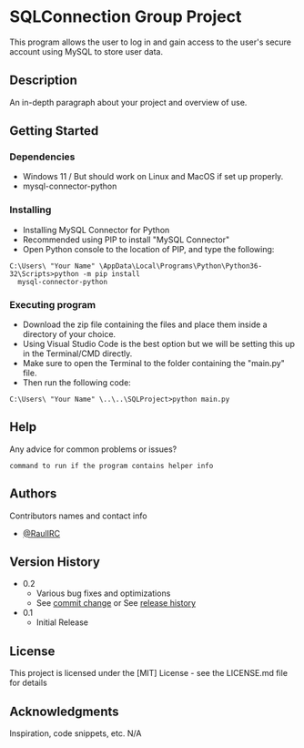# SQLConnection Group Project

This program allows the user to log in and gain access to the user's secure account using MySQL to store user data.

## Description

An in-depth paragraph about your project and overview of use.

## Getting Started

### Dependencies

* Windows 11 / But should work on Linux and MacOS if set up properly.
* mysql-connector-python

### Installing

* Installing MySQL Connector for Python
* Recommended using PIP to install "MySQL Connector"
* Open Python console to the location of PIP, and type the following:
```
C:\Users\ "Your Name" \AppData\Local\Programs\Python\Python36-32\Scripts>python -m pip install 
  mysql-connector-python
```

### Executing program

* Download the zip file containing the files and place them inside a directory of your choice.
* Using Visual Studio Code is the best option but we will be setting this up in the Terminal/CMD directly.
* Make sure to open the Terminal to the folder containing the "main.py" file.
* Then run the following code:
```
C:\Users\ "Your Name" \..\..\SQLProject>python main.py
```

## Help

Any advice for common problems or issues?
```
command to run if the program contains helper info
```

## Authors

Contributors names and contact info
* [@RaulIRC](https://github.com/RaulIRC)

## Version History

* 0.2
    * Various bug fixes and optimizations
    * See [commit change]() or See [release history]()
* 0.1
    * Initial Release

## License

This project is licensed under the [MIT] License - see the LICENSE.md file for details

## Acknowledgments

Inspiration, code snippets, etc.
N/A
